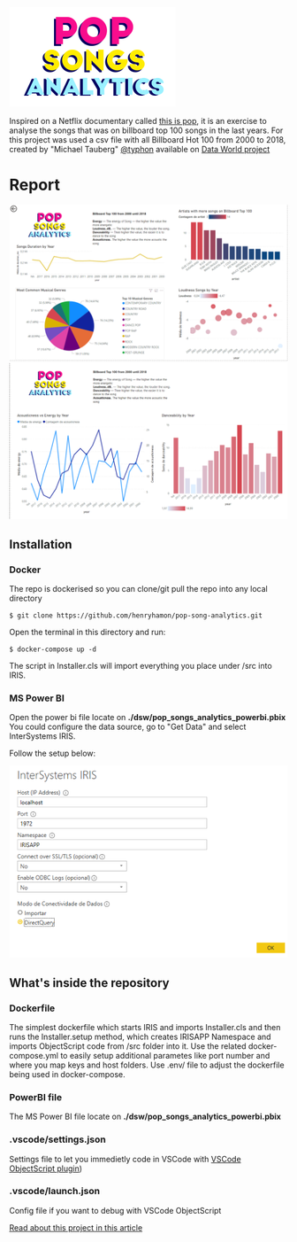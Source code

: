 ![Pop Songs Analytics](./assets/pop_songs_analytics.png)

Inspired on a Netflix documentary called [this is pop](https://www.netflix.com/br/title/81050786), it is an exercise to analyse the songs that was on billboard top 100 songs in the last years.
For this project was used a csv file with all Billboard Hot 100 from 2000 to 2018, created by "Michael Tauberg" [@typhon](https://data.world/typhon) available on [Data World project](https://data.world/typhon/billboard-hot-100-songs-2000-2018-w-spotify-data-lyrics)

# Report

![Report 1](./assets/pop_songs_analytics_1.png)
![Report 2](./assets/pop_songs_analytics_2.png)


## Installation

### Docker
The repo is dockerised so you can  clone/git pull the repo into any local directory

```
$ git clone https://github.com/henryhamon/pop-song-analytics.git
```

Open the terminal in this directory and run:

```
$ docker-compose up -d
```
The script in Installer.cls will import everything you place under /src into IRIS.

### MS Power BI
Open the power bi file locate on __./dsw/pop_songs_analytics_powerbi.pbix__
You could configure the data source, go to "Get Data" and select InterSystems IRIS.

Follow the setup below:

![PowerBI 1](./assets/powerbi_01.png)


## What's inside the repository

### Dockerfile

The simplest dockerfile which starts IRIS and imports Installer.cls and then runs the Installer.setup method, which creates IRISAPP Namespace and imports ObjectScript code from /src folder into it.
Use the related docker-compose.yml to easily setup additional parametes like port number and where you map keys and host folders.
Use .env/ file to adjust the dockerfile being used in docker-compose.

### PowerBI file
The MS Power BI file locate on __./dsw/pop_songs_analytics_powerbi.pbix__


### .vscode/settings.json

Settings file to let you immedietly code in VSCode with [VSCode ObjectScript plugin](https://marketplace.visualstudio.com/items?itemName=daimor.vscode-objectscript))

### .vscode/launch.json
Config file if you want to debug with VSCode ObjectScript

[Read about this project in this article](https://community.intersystems.com/post/pop-songs-analytics)
